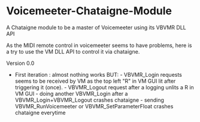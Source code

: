 # Voicemeeter-Chataigne-Module
A Chataigne module to be a master of Voicemeeter using its VBVMR DLL API

As the MIDI remote control in voicemeeter seems to have problems, here is a try to use the VM DLL API to control it via chataigne.

Version 0.0
- First iteration :
	almost nothing works BUT: 
		- VBVMR_Login requests seems to be received by VM as the top left "R" in VM GUI lit after triggering it (once).
		- VBVMR_Logout request after a logging unlits a R in VM GUI
		- doing another VBVMR_Login after a VBVMR_Login+VBVMR_Logout crashes chataigne
		- sending VBVMR_RunVoicemeeter or VBVMR_SetParameterFloat crashes chataigne everytime